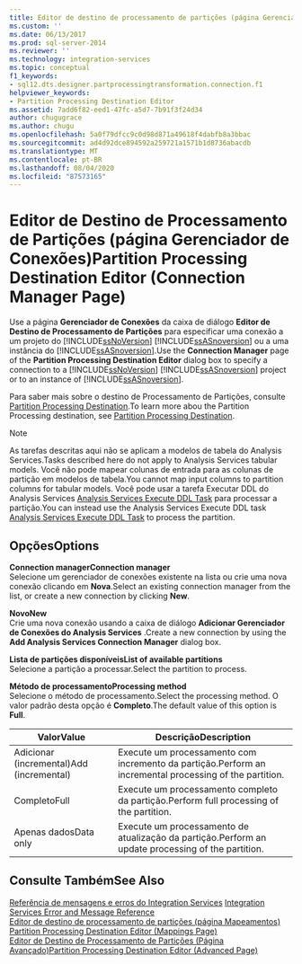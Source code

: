 ```yaml
---
title: Editor de destino de processamento de partições (página Gerenciador de conexões) | Microsoft Docs
ms.custom: ''
ms.date: 06/13/2017
ms.prod: sql-server-2014
ms.reviewer: ''
ms.technology: integration-services
ms.topic: conceptual
f1_keywords:
- sql12.dts.designer.partprocessingtransformation.connection.f1
helpviewer_keywords:
- Partition Processing Destination Editor
ms.assetid: 7add6f82-eed1-47fc-a5d7-7b91f3f24d34
author: chugugrace
ms.author: chugu
ms.openlocfilehash: 5a0f79dfcc9c0d98d871a49618f4dabfb8a3bbac
ms.sourcegitcommit: ad4d92dce894592a259721a1571b1d8736abacdb
ms.translationtype: MT
ms.contentlocale: pt-BR
ms.lasthandoff: 08/04/2020
ms.locfileid: "87573165"
---
```

# <a name="partition-processing-destination-editor-connection-manager-page"></a><span data-ttu-id="42986-102">Editor de Destino de Processamento de Partições (página Gerenciador de Conexões)</span><span class="sxs-lookup"><span data-stu-id="42986-102">Partition Processing Destination Editor (Connection Manager Page)</span></span>
  <span data-ttu-id="42986-103">Use a página **Gerenciador de Conexões** da caixa de diálogo **Editor de Destino de Processamento de Partições** para especificar uma conexão a um projeto do [!INCLUDE[ssNoVersion](../includes/ssnoversion-md.md)] [!INCLUDE[ssASnoversion](../includes/ssasnoversion-md.md)] ou a uma instância do [!INCLUDE[ssASnoversion](../includes/ssasnoversion-md.md)].</span><span class="sxs-lookup"><span data-stu-id="42986-103">Use the **Connection Manager** page of the **Partition Processing Destination Editor** dialog box to specify a connection to a [!INCLUDE[ssNoVersion](../includes/ssnoversion-md.md)] [!INCLUDE[ssASnoversion](../includes/ssasnoversion-md.md)] project or to an instance of [!INCLUDE[ssASnoversion](../includes/ssasnoversion-md.md)].</span></span>  
  
 <span data-ttu-id="42986-104">Para saber mais sobre o destino de Processamento de Partições, consulte [Partition Processing Destination](data-flow/partition-processing-destination.md).</span><span class="sxs-lookup"><span data-stu-id="42986-104">To learn more abou the Partition Processing destination, see [Partition Processing Destination](data-flow/partition-processing-destination.md).</span></span>  
  
> [!NOTE]  
>  <span data-ttu-id="42986-105">As tarefas descritas aqui não se aplicam a modelos de tabela do Analysis Services.</span><span class="sxs-lookup"><span data-stu-id="42986-105">Tasks described here do not apply to Analysis Services tabular models.</span></span>  <span data-ttu-id="42986-106">Você não pode mapear colunas de entrada para as colunas de partição em modelos de tabela.</span><span class="sxs-lookup"><span data-stu-id="42986-106">You cannot map input columns to partition columns for tabular models.</span></span> <span data-ttu-id="42986-107">Você pode usar a tarefa Executar DDL do Analysis Services [Analysis Services Execute DDL Task](control-flow/analysis-services-execute-ddl-task.md) para processar a partição.</span><span class="sxs-lookup"><span data-stu-id="42986-107">You can instead use the Analysis Services Execute DDL task [Analysis Services Execute DDL Task](control-flow/analysis-services-execute-ddl-task.md) to process the partition.</span></span>  
  
## <a name="options"></a><span data-ttu-id="42986-108">Opções</span><span class="sxs-lookup"><span data-stu-id="42986-108">Options</span></span>  
 <span data-ttu-id="42986-109">**Connection manager**</span><span class="sxs-lookup"><span data-stu-id="42986-109">**Connection manager**</span></span>  
 <span data-ttu-id="42986-110">Selecione um gerenciador de conexões existente na lista ou crie uma nova conexão clicando em **Nova**.</span><span class="sxs-lookup"><span data-stu-id="42986-110">Select an existing connection manager from the list, or create a new connection by clicking **New**.</span></span>  
  
 <span data-ttu-id="42986-111">**Novo**</span><span class="sxs-lookup"><span data-stu-id="42986-111">**New**</span></span>  
 <span data-ttu-id="42986-112">Crie uma nova conexão usando a caixa de diálogo **Adicionar Gerenciador de Conexões do Analysis Services** .</span><span class="sxs-lookup"><span data-stu-id="42986-112">Create a new connection by using the **Add Analysis Services Connection Manager** dialog box.</span></span>  
  
 <span data-ttu-id="42986-113">**Lista de partições disponíveis**</span><span class="sxs-lookup"><span data-stu-id="42986-113">**List of available partitions**</span></span>  
 <span data-ttu-id="42986-114">Selecione a partição a processar.</span><span class="sxs-lookup"><span data-stu-id="42986-114">Select the partition to process.</span></span>  
  
 <span data-ttu-id="42986-115">**Método de processamento**</span><span class="sxs-lookup"><span data-stu-id="42986-115">**Processing method**</span></span>  
 <span data-ttu-id="42986-116">Selecione o método de processamento.</span><span class="sxs-lookup"><span data-stu-id="42986-116">Select the processing method.</span></span> <span data-ttu-id="42986-117">O valor padrão desta opção é **Completo**.</span><span class="sxs-lookup"><span data-stu-id="42986-117">The default value of this option is **Full**.</span></span>  
  
|<span data-ttu-id="42986-118">Valor</span><span class="sxs-lookup"><span data-stu-id="42986-118">Value</span></span>|<span data-ttu-id="42986-119">Descrição</span><span class="sxs-lookup"><span data-stu-id="42986-119">Description</span></span>|  
|-----------|-----------------|  
|<span data-ttu-id="42986-120">Adicionar (incremental)</span><span class="sxs-lookup"><span data-stu-id="42986-120">Add (incremental)</span></span>|<span data-ttu-id="42986-121">Execute um processamento com incremento da partição.</span><span class="sxs-lookup"><span data-stu-id="42986-121">Perform an incremental processing of the partition.</span></span>|  
|<span data-ttu-id="42986-122">Completo</span><span class="sxs-lookup"><span data-stu-id="42986-122">Full</span></span>|<span data-ttu-id="42986-123">Execute um processamento completo da partição.</span><span class="sxs-lookup"><span data-stu-id="42986-123">Perform full processing of the partition.</span></span>|  
|<span data-ttu-id="42986-124">Apenas dados</span><span class="sxs-lookup"><span data-stu-id="42986-124">Data only</span></span>|<span data-ttu-id="42986-125">Execute um processamento de atualização da partição.</span><span class="sxs-lookup"><span data-stu-id="42986-125">Perform an update processing of the partition.</span></span>|  
  
## <a name="see-also"></a><span data-ttu-id="42986-126">Consulte Também</span><span class="sxs-lookup"><span data-stu-id="42986-126">See Also</span></span>  
 <span data-ttu-id="42986-127">[Referência de mensagens e erros do Integration Services](../../2014/integration-services/integration-services-error-and-message-reference.md) </span><span class="sxs-lookup"><span data-stu-id="42986-127">[Integration Services Error and Message Reference](../../2014/integration-services/integration-services-error-and-message-reference.md) </span></span>  
 <span data-ttu-id="42986-128">[Editor de destino de processamento de partições &#40;página Mapeamentos&#41;](../../2014/integration-services/partition-processing-destination-editor-mappings-page.md) </span><span class="sxs-lookup"><span data-stu-id="42986-128">[Partition Processing Destination Editor &#40;Mappings Page&#41;](../../2014/integration-services/partition-processing-destination-editor-mappings-page.md) </span></span>  
 [<span data-ttu-id="42986-129">Editor de Destino de Processamento de Partições &#40;Página Avançado&#41;</span><span class="sxs-lookup"><span data-stu-id="42986-129">Partition Processing Destination Editor &#40;Advanced Page&#41;</span></span>](../../2014/integration-services/partition-processing-destination-editor-advanced-page.md)  
  
  
